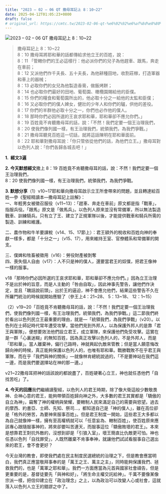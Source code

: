 ```yaml
---
title: "2023 – 02 – 06 QT 撒母耳記上 8：10~22"
date: 2025-04-12T01:05:23+0800
draft: false
# original_url: https://cmtc.tw/2023-02-06-qt-%e6%92%92%e6%af%8d%e8%80%b3%e8%a8%98%e4%b8%8a-8%ef%bc%9a1022
---
```


![2023 – 02 – 06 QT 撒母耳記上 8：10\~22](/images/qt.jpg  "2023 – 02 – 06 QT 撒母耳記上 8：10\~22")

> 撒母耳記上 8：10\~22  
> 8：10 撒母耳將耶和華的話都傳給求他立王的百姓，說：  
> 8：11 「管轄你們的王必這樣行：他必派你們的兒子為他趕車、跟馬，奔走在車前；  
> 8：12 又派他們作千夫長、五十夫長，為他耕種田地，收割莊稼，打造軍器和車上的器械；  
> 8：13 必取你們的女兒為他製造香膏，做飯烤餅；  
> 8：14 也必取你們最好的田地、葡萄園、橄欖園賜給他的臣僕。  
> 8：15 你們的糧食和葡萄園所出的，他必取十分之一給他的太監和臣僕；  
> 8：16 又必取你們的僕人婢女，健壯的少年人和你們的驢，供他的差役。  
> 8：17 你們的羊群他必取十分之一，你們也必作他的僕人。  
> 8：18 那時你們必因所選的王哀求耶和華，耶和華卻不應允你們。」  
> 8：19 百姓竟不肯聽撒母耳的話，說：「不然！我們定要一個王治理我們，  
> 8：20 使我們像列國一樣，有王治理我們，統領我們，為我們爭戰。」  
> 8：21 撒母耳聽見百姓這一切話，就將這話陳明在耶和華面前。  
> 8：22 耶和華對撒母耳說：「你只管依從他們的話，為他們立王。」撒母耳對以色列人說：「你們各歸各城去吧！」

**1.  經文3遍**

**2. 今天默想經文**撒上 8：19 百姓竟不肯聽撒母耳的話，說：不然！我們定要一個王治理我們，  
8：20 使我們像列國一樣，有王治理我們，統領我們，為我們爭戰。

**3. 默想分享**（1）v10\~17耶和華向撒母耳啟示立王所會帶來的問題，並且轉達給百姓—參《聖經精讀本—撒母耳記上註解》：  
一、年輕男女被徵召服役（v11\~13）：「趕車、奔走在車前」原文都是指「戰車」，指服兵役。「跟馬」原文是「做馬兵」。以色列人原來並沒有常備軍，所以無法製造戰車、訓練騎兵。只有立了王、建立了正規軍隊以後，才能提供戰車和騎兵所需的製造、訓練和維護。

二、農作物和牛羊要課稅（v14、15、17節上）：君王額外的稅收和百姓向神的奉獻一樣多，都是「十分之一」（v15、17），用來維持王室、官僚體系和常備軍的開支。

三、僕婢和牲畜被徵用（v16）：勞役財產被剝奪  
四、喪失個人自由（v17）：人不只是神的僕人，還要當君王的奴僕，把君王像神一樣的服事。

v18「那時你們必因所選的王哀求耶和華，耶和華卻不應允你們。」因為立王治理不是出於神的旨意，而是人主動的「咎由自取」，因此神事先警告，讓他們作決定，並且「醜話說前頭」，出於王的逼迫，神不會應允他們，結果這些警告不久在所羅門統治的時候就開始應驗了（參王上4：21\~28、 5：13\~18、 12：1\~15）

（2）v19\~20「百姓竟不肯聽撒母耳的話，說：「不然！我們定要一個王治理我們，使我們像列國一樣，有王治理我們，統領我們，為我們爭戰。」這二節我們終於看出以色列民立王最重要的理由，就是—「統領我們，為我們爭戰」（v20）。以色列在士師記時代常年遭受攻擊，當他們見到外邦人，以為保護外邦人的是靠「君王與軍隊」，便想要效法他們設立君王，成立軍隊，來保護他們免受攻擊。這實在是一群「心裏迷糊」的無知百姓，因為真正攻擊以色列人的，不是外邦人，而是「耶和華」。當人離棄神，偏行己路時，神就興起仇敵來管教；但是當人願意悔改歸向神的時候，真正能夠保護以色列人的，也唯有耶和華。戰勝戰敗不在乎君王與軍隊，而在乎「我們與神的關係」—就像林肯總統說過的，「不是要神站在我們這一邊，而是我們要選擇站在神的那一邊。」

v21\~22撒母耳把神的話該說的都說盡了，百姓硬著心立王，神也就任憑他們「自找苦吃」了。

**4. 今天的回應**我們繼續讀聖經，以色列人的君王時期，除了像大衛這般少數敬畏神、合神心意的君王，能夠帶領百姓歸向神之外，大多數的君王其實都是「驕傲的自立為神」，竊奪了神的權柄與榮耀，要轄制人民來滿足自己的需要與慾望。過去的摩西、約書亞、士師、先知、祭司…，都知道自己是「神的僕人」，雖在高位卻是「格外的勞苦，為要神來服事百姓」。但是君王制度一開始，這些君王大多都以為自己就像神一樣，擁有至高權柄就可以「任意妄為、轄制百姓」，使百姓原來應該專心跟隨服事神的，將來卻要叫苦連天，而服事這位「驕傲敗壞的君王」。本來是想靠君王對抗外敵的，沒想到卻是「引狼入室」，壞王簡直比仇敵更可怕。神也任憑以色列「自找罪受」，人既然離棄不肯事奉神，就讓他們試試看服事自己選出來的君王，會不會更好？

今天台灣的教會，即使我們處在民主制度民選總統的治理之下，但是教會應當明白，我們真正應當敬拜事奉的是「萬王之王、萬主之主」，同時能夠保護我們、拯救我們的，也是「萬軍之耶和華」。我們一方面應當為元首與國家社會禱告，但是更重要的是，基督徒要先「與神和好」，「將生命主權交託給神」。千萬不要像某像宗派一樣，把信仰建立在「政治理念」之上，以為政治可以改變人心或社會，這就落入以色列人立王的錯謬之中了。